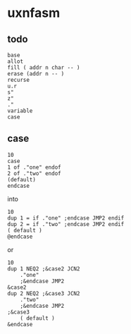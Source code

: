 # uxnfasm

## todo

    base
    allot
    fill ( addr n char -- )
    erase (addr n -- )
    recurse
    u.r
    s"
    z"
    ."
    variable
    case

## case

    10
    case
    1 of ."one" endof
    2 of ."two" endof
    (default)
    endcase


into

    10
    dup 1 = if ."one" ;endcase JMP2 endif
    dup 2 = if ."two" ;endcase JMP2 endif
    ( default )
    @endcase

or

    10
    dup 1 NEQ2 ;&case2 JCN2
        ."one"
        ;&endcase JMP2
    &case2
    dup 2 NEQ2 ;&case3 JCN2
        ."two"
        ;&endcase JMP2
    ;&case3
        ( default )
    &endcase

